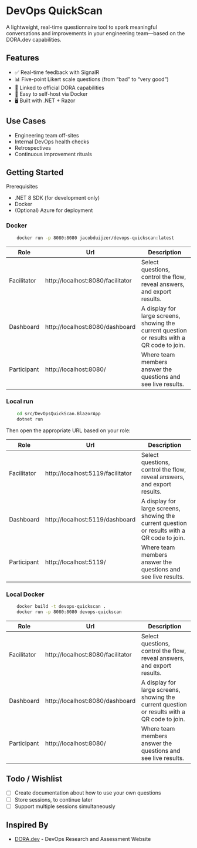 # DevOps QuickScan

A lightweight, real-time questionnaire tool to spark meaningful conversations and improvements in your engineering
team—based on the DORA.dev capabilities.

## Features

* ✅ Real-time feedback with SignalR
* 📊 Five-point Likert scale questions (from “bad” to “very good”)
* 🔗 Linked to official DORA capabilities
* 🧰 Easy to self-host via Docker
* 🖥️ Built with .NET + Razor

## Use Cases

* Engineering team off-sites
* Internal DevOps health checks
* Retrospectives
* Continuous improvement rituals

## Getting Started

Prerequisites

* .NET 8 SDK (for development only)
* Docker
* (Optional) Azure for deployment

### Docker

```bash
    docker run -p 8080:8080 jacobduijzer/devops-quickscan:latest
```

| Role        | Url                               | Description                                                                                  |
|-------------|-----------------------------------|----------------------------------------------------------------------------------------------|
| Facilitator | http://localhost:8080/facilitator | Select questions, control the flow, reveal answers, and export results.                      |
| Dashboard   | http://localhost:8080/dashboard   | A display for large screens, showing the current question or results with a QR code to join. |
| Participant | http://localhost:8080/            | Where team members answer the questions and see live results.                                |

### Local run

```bash
    cd src/DevOpsQuickScan.BlazorApp
    dotnet run
```

Then open the appropriate URL based on your role:

| Role        | Url                               | Description                                                                                  |
|-------------|-----------------------------------|----------------------------------------------------------------------------------------------|
| Facilitator | http://localhost:5119/facilitator | Select questions, control the flow, reveal answers, and export results.                      |
| Dashboard   | http://localhost:5119/dashboard   | A display for large screens, showing the current question or results with a QR code to join. |
| Participant | http://localhost:5119/            | Where team members answer the questions and see live results.                                |

### Local Docker

```bash
    docker build -t devops-quickscan .
    docker run -p 8080:8080 devops-quickscan
```

| Role        | Url                               | Description                                                                                  |
|-------------|-----------------------------------|----------------------------------------------------------------------------------------------|
| Facilitator | http://localhost:8080/facilitator | Select questions, control the flow, reveal answers, and export results.                      |
| Dashboard   | http://localhost:8080/dashboard   | A display for large screens, showing the current question or results with a QR code to join. |
| Participant | http://localhost:8080/            | Where team members answer the questions and see live results.                                |

## Todo / Wishlist

- [ ] Create documentation about how to use your own questions
- [ ] Store sessions, to continue later
- [ ] Support multiple sessions simultaneously

## Inspired By

* [DORA.dev](https://dora.dev) - DevOps Research and Assessment Website